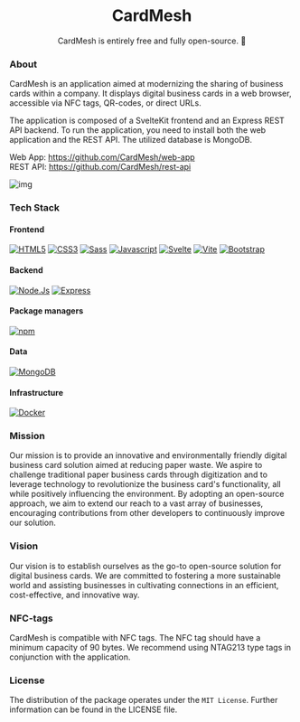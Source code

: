 <div align="center">
<h1>CardMesh</h1>
    CardMesh is entirely free and fully open-source. 🚀
</div>

### About

CardMesh is an application aimed at modernizing the sharing of business cards within a company. It displays digital
business
cards in a web browser, accessible via NFC tags, QR-codes, or direct URLs.

The application is composed of a SvelteKit frontend and an Express REST API backend. To run the application, you need to
install both the web application and the REST API. The utilized database is MongoDB.

Web App: https://github.com/CardMesh/web-app  
REST API: https://github.com/CardMesh/rest-api

![img](https://github.com/CardMesh/.github/blob/main/profile/img/screenshot.png)

### Tech Stack

#### Frontend

[![HTML5](https://img.shields.io/badge/html5-%23E34F26.svg?style=flat&logo=html5&logoColor=white)](#)
[![CSS3](https://img.shields.io/badge/CSS3-1572B6?logo=css3&style=flat&logoColor=fff)](#)
[![Sass](https://img.shields.io/badge/Sass-C69?logo=sass&logoColor=fff&style=flat)](#)
[![Javascript](https://img.shields.io/badge/javascript-%23323330.svg?style=flat&logo=javascript&logoColor=%23F7DF1E)](#)
[![Svelte](https://img.shields.io/badge/Svelte-FF3E00?logo=svelte&style=flat&logoColor=fff)](#)
[![Vite](https://img.shields.io/badge/Vite-646CFF?logo=vite&logoColor=fff&style=flat)](#)
[![Bootstrap](https://img.shields.io/badge/bootstrap-%23563D7C.svg?style=flat&logo=bootstrap&logoColor=white)](#)

#### Backend

[![Node.Js](https://img.shields.io/badge/Node.js-339933.svg?style=flat&logo=nodedotjs&logoColor=white)](#)
[![Express](https://img.shields.io/badge/Express-000?logo=express&logoColor=fff&style=flat)](#)

#### Package managers

[![npm](https://img.shields.io/badge/npm-CB3837?logo=npm&logoColor=fff&style=flat)](#)

#### Data

[![MongoDB](https://img.shields.io/badge/MongoDB-47A248?logo=mongodb&logoColor=fff&style=flat)](#)

#### Infrastructure

[![Docker](https://img.shields.io/badge/docker-%230db7ed.svg?style=flat&logo=docker&logoColor=white)](#)

### Mission

Our mission is to provide an innovative and environmentally friendly digital business card solution aimed
at reducing paper waste. We aspire to challenge traditional paper business cards through digitization and to leverage
technology to revolutionize the business card's functionality, all while positively influencing the environment. By
adopting an open-source approach, we aim to extend our reach to a vast array of businesses, encouraging contributions
from other developers to continuously improve our solution.

### Vision

Our vision is to establish ourselves as the go-to open-source solution for digital business cards. We are
committed to fostering a more sustainable world and assisting businesses in cultivating connections in an efficient,
cost-effective, and innovative way.

### NFC-tags

CardMesh is compatible with NFC tags. The NFC tag should have a minimum capacity of 90 bytes. We recommend using NTAG213
type tags in conjunction with the application.

### License

The distribution of the package operates under the `MIT License`. Further information can be found in the LICENSE file.
